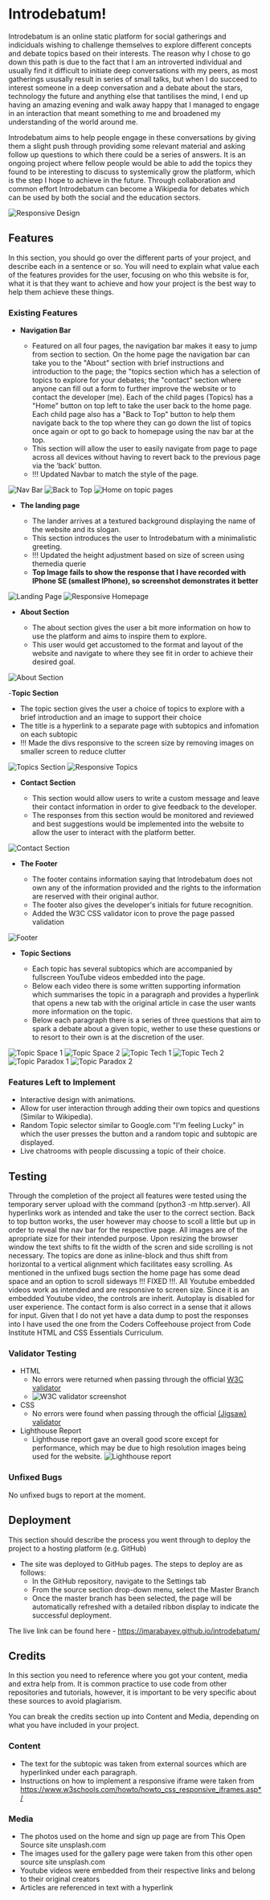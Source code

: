# Introdebatum!

Introdebatum is an online static platform for social gatherings and indiciduals wishing to challenge themselves to explore different concepts and debate topics based on their interests. The reason why I chose to go down this path is due to the fact that I am an introverted individual and usually find it difficult to initiate deep conversations with my peers, as most gatherings ususally result in series of small talks, but when I do succeed to interest someone in a deep conversation and a debate about the stars, technology the future and anything else that tantilises the mind, I end up having an amazing evening and walk away happy that I managed to engage in an interaction that meant something to me and broadened my understanding of the world around me.

Introdebatum aims to help people engage in these conversations by giving them a slight push through providing some relevant material and asking follow up questions to which there could be a series of answers. It is an ongoing project where fellow people would be able to add the topics they found to be interesting to discuss to systemically grow the platform, which is the step I hope to achieve in the future. Through collaboration and common effort Introdebatum can become a Wikipedia for debates which can be used by both the social and the education sectors. 

![Responsive Design](/assets/images/newresponsive.png)

## Features 

In this section, you should go over the different parts of your project, and describe each in a sentence or so. You will need to explain what value each of the features provides for the user, focusing on who this website is for, what it is that they want to achieve and how your project is the best way to help them achieve these things.

### Existing Features

- __Navigation Bar__

  - Featured on all four pages, the navigation bar makes it easy to jump from section to section. On the home page the navigation bar can take you to the "About" section with brief instructions and introduction to the page; the "topics section which has a selection of topics to explore for your debates; the "contact" section where anyone can fill out a form to further improve the website or to contact the developer (me). Each of the child pages (Topics) has a "Home" button on top left to take the user back to the home page. Each child page also has a "Back to Top" button to help them navigate back to the top where they can go down the list of topics once again or opt to go back to homepage using the nav bar at the top.
  - This section will allow the user to easily navigate from page to page across all devices without having to revert back to the previous page via the ‘back’ button. 
  - !!! Updated Navbar to match the style of the page.

![Nav Bar](/assets/images/newnav.png)
![Back to Top](/assets/images/back%20to%20top.png)
![Home on topic pages](/assets/images/hometopic.png)

- __The landing page__

  - The lander arrives at a textured background displaying the name of the website and its slogan. 
  - This section introduces the user to Introdebatum with a minimalistic greeting.
  - !!! Updated the height adjustment based on size of screen using themedia querie
  - __Top Image fails to show the response that I have recorded with IPhone SE (smallest IPhone), so screenshot demonstrates it better__

![Landing Page](/assets/images/Home.png)
![Responsive Homepage](/assets/images/Responsive%20homepage.png)

- __About Section__

  - The about section gives the user a bit more information on how to use the platform and aims to inspire them to explore. 
  - This user would get accustomed to the format and layout of the website and navigate to where they see fit in order to achieve their desired goal. 

![About Section](/assets/images/about.png)

-__Topic Section__

- The topic section gives the user a choice of topics to explore with a brief introduction and an image to support their choice
- The title is a hyperlink to a separate page with subtopics and infomation on each subtopic
- !!! Made the divs responsive to the screen size by removing images on smaller screen to reduce clutter

![Topics Section](/assets/images/topics.png)
![Responsive Topics](/assets/images/responsive%20topics.png)

- __Contact Section__

  - This section would allow users to write a custom message and leave their contact information in order to give feedback to the developer. 
  - The responses from this section would be monitored and reviewed and best suggestions would be implemented into the website to allow the user to interact with the platform better. 

![Contact Section](/assets/images/Contact.png)

- __The Footer__ 

  - The footer contains information saying that Introdebatum does not own any of the information provided and the rights to the information are reserved with their original author. 
  - The footer also gives the developer's initials for future recognition.
  - Added the W3C CSS validator icon to prove the page passed validation

![Footer](/assets/images/footer%20New.png)

- __Topic Sections__

  - Each topic has several subtopics which are accompanied by fullscreen YouTube videos embedded into the page. 
  - Below each video there is some written supporting information which summarises the topic in a paragraph and provides a hyperlink that opens a new tab with the original article in case the user wants more information on the topic.
  - Below each paragraph there is a series of three questions that aim to spark a debate about a given topic, wether to use these questions or to resort to their own is at the discretion of the user. 

![Topic Space 1](/assets/images/example1spacevid.png)
![Topic Space 2](/assets/images/example1space.png)
![Topic Tech 1](/assets/images/egtechvid.png)
![Topic Tech 2](/assets/images/egtech.png)
![Topic Paradox 1](/assets/images/egparavid.png)
![Topic Paradox 2](/assets/images/egpara.png)

### Features Left to Implement

- Interactive design with animations.
- Allow for user interaction through adding their own topics and questions (Similar to Wikipedia).
- Random Topic selector similar to Google.com "I'm feeling Lucky" in which the user presses the button and a random topic and subtopic are displayed.
- Live chatrooms with people discussing a topic of their choice.

## Testing 

Through the completion of the project all features were tested using the temporary server upload with the command (python3 -m http.server). All hyperlinks work as intended and take the user to the correct section. Back to top button works, the user however may choose to scoll a little but up in order to reveal the nav bar for the respective page. All images are of the apropriate size for their intended purpose.
Upon resizing the browser window the text shifts to fit the width of the scren and side scrolling is not necessary. The topics are done as inline-block and thus shift from horizontal to a vertical alignment which facilitates easy scrolling. As mentioned in the unfixed bugs section the home page has some dead space and an option to scroll sideways !!! FIXED !!!. All Youtube embedded videos work as intended and are responsive to screen size. Since it is an embedded Youtube video, the controls are inherit. Autoplay is disabled for user experience.
The contact form is also correct in a sense that it allows for input. Given that I do not yet have a data dump to post the responses into I have used the one from the Coders Coffeehouse project from Code Institute HTML and CSS Essentials Curriculum.


### Validator Testing 

- HTML
  - No errors were returned when passing through the official [W3C validator](https://validator.w3.org/nu/?doc=https%3A%2F%2Fjmarabayev.github.io%2Fintrodebatum%2F) 
  - ![W3C validator screenshot](/assets/images/NEW%20HTML%20VALID.png)
- CSS
  - No errors were found when passing through the official [(Jigsaw) validator](https://jigsaw.w3.org/css-validator/validator?uri=https%3A%2F%2Fjmarabayev.github.io%2Fintrodebatum%2F&profile=css3svg&usermedium=all&warning=1&vextwarning=&lang=en)
- Lighthouse Report 
    - Lighthouse report gave an overall good score except for performance, which may be due to high resolution images being used for the website.
    ![Lighthouse report](/assets/images/lighthouse.png)

### Unfixed Bugs

No unfixed bugs to report at the moment.

## Deployment

This section should describe the process you went through to deploy the project to a hosting platform (e.g. GitHub) 

- The site was deployed to GitHub pages. The steps to deploy are as follows: 
  - In the GitHub repository, navigate to the Settings tab 
  - From the source section drop-down menu, select the Master Branch
  - Once the master branch has been selected, the page will be automatically refreshed with a detailed ribbon display to indicate the successful deployment. 

The live link can be found here - https://jmarabayev.github.io/introdebatum/ 


## Credits 

In this section you need to reference where you got your content, media and extra help from. It is common practice to use code from other repositories and tutorials, however, it is important to be very specific about these sources to avoid plagiarism. 

You can break the credits section up into Content and Media, depending on what you have included in your project. 

### Content 

- The text for the subtopic was taken from external sources which are hyperlinked under each paragraph.
- Instructions on how to implement a responsive iframe were taken from https://www.w3schools.com/howto/howto_css_responsive_iframes.asp*/

### Media

- The photos used on the home and sign up page are from This Open Source site unsplash.com
- The images used for the gallery page were taken from this other open source site unsplash.com
- Youtube videos were embedded from their respective links and belong to their original creators
- Articles are referenced in text with a hyperlink
